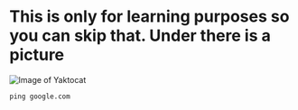 # This is only for learning purposes so you can skip that. Under there is a picture

![Image of Yaktocat](https://octodex.github.com/images/yaktocat.png)

```
ping google.com
```
